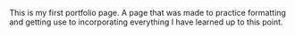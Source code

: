 This is my first portfolio page. A page that was made to practice formatting and getting use to incorporating everything I have learned up to this point. 



